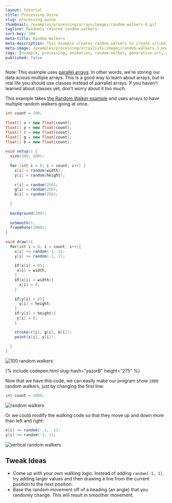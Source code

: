 ```yaml
---
layout: tutorial
title: Processing Quine
slug: processing-quine
thumbnail: /examples/processing/arrays/images/random-walkers-6.gif
tagline: Randomly colored random walkers.
sort-key: 200
meta-title: Random Walkers
meta-description: This example creates random walkers to create scribble art!
meta-image: /examples/processing/arraylists/images/random-walkers-3.png
tags: [example, processing, animation, random-walker, generative-art, random]
published: false
---
```


Note: This example uses [parallel arrays](https://en.wikipedia.org/wiki/Parallel_array). In other words, we're storing our data across multiple arrays. This is a good way to learn about arrays, but in real life you should use classes instead of parrallel arrays. If you haven't learned about classes yet, don't worry about it too much.

This example takes [the Random Walker example](/examples/processing/animation/random-walker.html) and uses arrays to have multiple random walkers going at once.

```java
int count = 100;
 
float[] x = new float[count];
float[] y = new float[count];
float[] r = new float[count];
float[] g = new float[count];
float[] b = new float[count];
 
void setup() {
  size(200, 200);
 
  for (int i = 0; i < count; i++) {
    x[i] = random(width);
    y[i] = random(height);
   
    r[i] = random(256);
    g[i] = random(256);
    b[i] = random(256);
   
  }
 
  background(200);
  
  noSmooth();
  frameRate(1000);
}
 
void draw(){
  for(int i = 0; i < count; i++){
    x[i] += random(-1, 1);
    y[i] += random(-1, 1);
   
    if(x[i] < 0){
     x[i] = width;
    }
    if(x[i] > width){
      x[i] = 0;
    }
   
    if(y[i] < 0){
      y[i] = height;
    }
    if(y[i] > height){
     y[i] = 0;
    }

    stroke(r[i], g[i], b[i]);
    point(x[i], y[i]);
   
  }
}
```

![100 random walkers](images/random-walkers-2.gif)

{% include codepen.html slug-hash="yazorB" height="275" %}

Now that we have this code, we can easily make our program show `1000` random walkers, just by changing the first line:

```java
int count = 1000;
```

![random walkers](images/random-walkers-4.png)

Or we could modify the walking code so that they move up and down more than left and right:

```java
x[i] += random(-.1, .1);
y[i] += random(-1, 1);
```

![vertical random walkers](images/random-walkers-6.png)
    
## Tweak Ideas

- Come up with your own walking logic. Instead of adding `random(-1, 1)`, try adding larger values and then drawing a line from the current position to the next position.
- Base the random movement off of a heading (an angle) that you randomly change. This will result in smoother movement.
